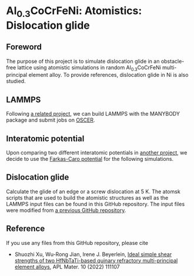 # Al<sub>0.3</sub>CoCrFeNi: Atomistics: Dislocation glide

## Foreword

The purpose of this project is to simulate dislocation glide in an obstacle-free lattice using atomistic simulations in random Al<sub>0.3</sub>CoCrFeNi multi-principal element alloy. To provide references, dislocation glide in Ni is also studied.

## LAMMPS

Following [a related project](https://github.com/shuozhixu/HEAM_2025), we can build LAMMPS with the MANYBODY package and submit jobs on [OSCER](http://www.ou.edu/oscer.html).

## Interatomic potential

Upon comparing two different interatomic potentials in [another project](https://github.com/shuozhixu/HEAM_2025), we decide to use the [Farkas-Caro potential](https://doi.org/10.1557/jmr.2020.294) for the following simulations.

## Dislocation glide

Calculate the glide of an edge or a screw dislocation at 5 K. The atomsk scripts that are used to build the atomistic structures as well as the LAMMPS input files can be found in this GitHub repository. The input files were modified from [a previous GitHub repository](https://github.com/wrj2018/MSMSE_2020).

## Reference

If you use any files from this GitHub repository, please cite

- Shuozhi Xu, Wu-Rong Jian, Irene J. Beyerlein, [Ideal simple shear strengths of two HfNbTaTi-based quinary refractory multi-principal element alloys](http://dx.doi.org/10.1063/5.0116898), APL Mater. 10 (2022) 111107